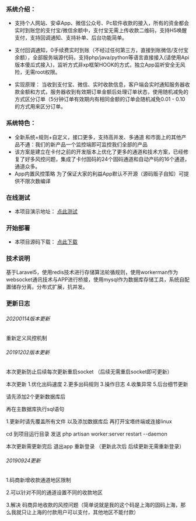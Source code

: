 
### 系统介绍：
- 支持个人网站、安卓App、微信公众号、Pc软件收款的接入，所有的资金都会实时到账您的支付宝/微信余额中，支付宝无需上传收款二维码，支持H5唤醒支付，支持回调通知、支持补单、后台功能简单。
  
- 支付回调通知，0手续费实时到账（不经过任何第三方，直接到账微信/支付宝余额），全部服务端源代码，支持php/java/python等语言直接接入(请使用Api版本傻瓜式接入)，监听方式非xp框架HOOK的方式，独立App监听安全无风险，无需root权限。

- 实现原理： 当收到支付宝、微信、实时收款信息，客户端会实时通知服务器收款金额和方式，服务器收到有效期订单金额后处理订单状态，使用随机减免的方式区分订单（5分钟订单有效期内有相同金额的订单会随机减免0.01 - 0.10的方式用来区分订单。

### 系统特色：  
- 全新系统+规则+自定义，接口更多，支持高并发、多通道
和市面上的其他产品不通：我们的新产品一个监控端即可监控我们全部的产品
- 该方案是建立在卡付之前的开发版本上优化了更多的通道和技术方案，已经修复了好多风控问题，集成了卡付固码的24个固码通道和自动产码的16个通道，通道众多。
- App内置风控策略 为了保证大家的利益App默认不开源（源码贩子自知）可提供不限次数编译

### 在线测试
- 本项目演示地址： [点此测试](https://jmpay.jmkeji.net)

### 开始部署
- 本项目源码下载： [点此下载](https://jmpay.jmkeji.net)

### 技术说明
基于Laravel5，使用redis技术进行存储算法轮循规则，使用workerman作为websocket通讯技术与APP进行桥接，使用mysql作为数据库存储工具，系统自配置储存分离，分布式扩展，抗并发。  

### 更新日志
###### 20200114版本更新

重新定义风控机制

###### 20191202版本更新

本次更新防止后续每次更新重启socket （后续无需重启socket即可更新）

本次更新 1.优化出码速度 2.更多出码规则 3.操作日志 4.收集异常 5.后台细节更新

请先添加2个更新数据库后

再在主数据库执行sql语句 

1.更新时请先覆盖所有文件 以及添加数据库后 再打开宝塔终端或连接linux 

 cd 到项目运行目录 发送 php artisan worker:server restart --daemon

本次更新需更新完后 退出app 重新登录 （更新此次后 后续更新无需重新登录）

###### 20190924更新

1.码商新增收款通道地区限制

2.可以针对不同的通道设置不同的收款地区

3.解决 码商异地收款的风控问题（简单说就是我的这个码是上海的固码上海，那么我就只让上海的付款用户可以支付，其他地区不能付款）
